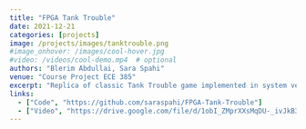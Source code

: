 ```yaml
---
title: "FPGA Tank Trouble"
date: 2021-12-21
categories: [projects]
image: /projects/images/tanktrouble.png
#image_onhover: /images/cool-hover.jpg
#video: /videos/cool-demo.mp4  # optional
authors: "Blerim Abdullai, Sara Spahi"
venue: "Course Project ECE 385"
excerpt: "Replica of classic Tank Trouble game implemented in system verilog. Featured procedurally generated mazes, rotation matricies and fixed point arithemtic for game phyiscs, and crossing clock domains for colision checking."
links:
  - ["Code", "https://github.com/saraspahi/FPGA-Tank-Trouble"]
  - ["Video", "https://drive.google.com/file/d/1obI_ZMprXXsMqDU-_ivJkB3LX7j4Vkkq/view"]
---
```

